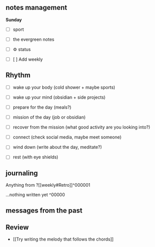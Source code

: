 ## notes management

**Sunday**
- [ ] sport
- [ ] the evergreen notes 
- [ ] ⚙️ status
- [ ]  [ ] Add weekly 



## Rhythm
 - [ ] wake up your body (cold shower + maybe sports)
 - [ ] wake up your mind (obsidian + side projects)
 - [ ] prepare for the day (meals?)
 - [ ] mission of the day (job or obsidian)
 - [ ] recover from the mission (what good activity are you looking into?)
 - [ ] connect (check social media, maybe meet someone)
 - [ ] wind down (write about the day, meditate?)
 - [ ] rest (with eye shields)


## journaling 

Anything from ?[[weekly#Retro]]^000001


...nothing written yet
^00000


## messages from the past

## Review
- [[Try writing the melody that follows the chords]]